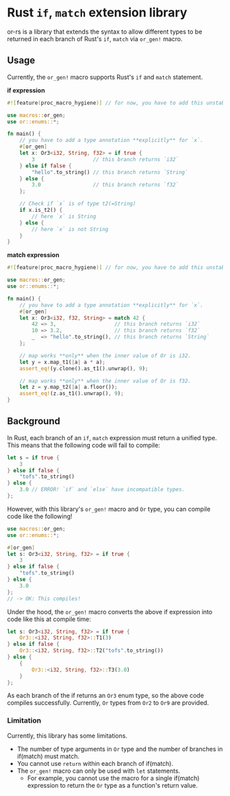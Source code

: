 # Rust `if`, `match` extension library
or-rs is a library that extends the syntax to allow different types to be returned in each branch of Rust's `if`, `match` via `or_gen!` macro.


## Usage
Currently, the `or_gen!` macro supports Rust's `if` and `match` statement.

**if expression**
```rust
#![feature(proc_macro_hygiene)] // for now, you have to add this unstable feature flag

use macros::or_gen;
use or::enums::*;

fn main() {
    // you have to add a type annotation **explicitly** for `x`.
    #[or_gen]
    let x: Or3<i32, String, f32> = if true {
        3                   // this branch returns `i32`
    } else if false {
        "hello".to_string() // this branch returns `String`
    } else {
        3.0                 // this branch returns `f32`
    };

    // Check if `x` is of type t2(=String)
    if x.is_t2() {
        // here `x` is String
    } else {
        // here `x` is not String
    }
}
```

**match expression**
```rust
#![feature(proc_macro_hygiene)] // for now, you have to add this unstable feature flag

use macros::or_gen;
use or::enums::*;

fn main() {
    // you have to add a type annotation **explicitly** for `x`.
    #[or_gen]
    let x: Or3<i32, f32, String> = match 42 {
        42 => 3,                   // this branch returns `i32`
        10 => 3.2,                 // this branch returns `f32`
        _  => "hello".to_string(), // this branch returns `String`
    };

    // map works **only** when the inner value of Or is i32.
    let y = x.map_t1(|a| a * a);
    assert_eq!(y.clone().as_t1().unwrap(), 9);

    // map works **only** when the inner value of Or is f32.
    let z = y.map_t2(|a| a.floor());
    assert_eq!(z.as_t1().unwrap(), 9);
}
```

## Background
In Rust, each branch of an `if`, `match` expression must return a unified type. This means that the following code will fail to compile:

```rust
let s = if true {
    3
} else if false {
    "tofs".to_string()
} else {
    3.0 // ERROR! `if` and `else` have incompatible types.
};
```

However, with this library's `or_gen!` macro and `Or` type, you can compile code like the following!  

```rust
use macros::or_gen;
use or::enums::*;

#[or_gen]
let s: Or3<i32, String, f32> = if true {
    3
} else if false {
    "tofs".to_string()
} else {
    3.0
};
// -> OK: This compiles!
```

Under the hood, the `or_gen!` macro converts the above if expression into code like this at compile time:  


```rust
let s: Or3<i32, String, f32> = if true {
    Or3::<i32, String, f32>::T1(3)
} else if false {
    Or3::<i32, String, f32>::T2("tofs".to_string())
} else {
    {
        Or3::<i32, String, f32>::T3(3.0)
    }
};
```

As each branch of the if returns an `Or3` enum type, so the above code compiles successfully.
Currently, `Or` types from `Or2` to `Or9` are provided.  

### Limitation
Currently, this library has some limitations.

* The number of type arguments in `Or` type and the number of branches in if(match) must match.
* You cannot use `return` within each branch of if(match).
* The `or_gen!` macro can only be used with `let` statements.
  * For example, you cannot use the macro for a single if(match) expression to return the `Or` type as a function's return value.
